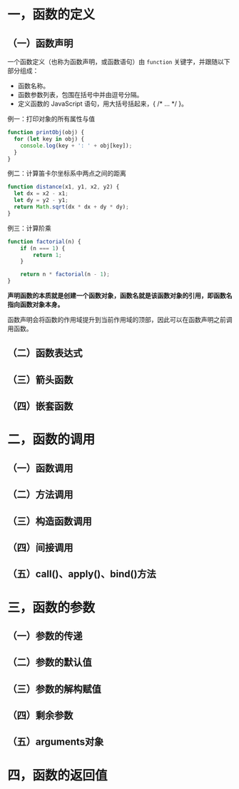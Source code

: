# 一，函数的定义

## （一）函数声明

一个函数定义（也称为函数声明，或函数语句）由 `function` 关键字，并跟随以下部分组成：

- 函数名称。
- 函数参数列表，包围在括号中并由逗号分隔。 
- 定义函数的 JavaScript 语句，用大括号括起来，{ /* … */ }。

例一：打印对象的所有属性与值

```js
function printObj(obj) {
  for (let key in obj) {
    console.log(key + ': ' + obj[key]);
  }
}
```
例二：计算笛卡尔坐标系中两点之间的距离

```js
function distance(x1, y1, x2, y2) {
  let dx = x2 - x1;
  let dy = y2 - y1;
  return Math.sqrt(dx * dx + dy * dy);
}
```

例三：计算阶乘

```js
function factorial(n) {
    if (n === 1) {
        return 1;
    }

    return n * factorial(n - 1);
}
```

**声明函数的本质就是创建一个函数对象，函数名就是该函数对象的引用，即函数名指向函数对象本身。**

函数声明会将函数的作用域提升到当前作用域的顶部，因此可以在函数声明之前调用函数。

## （二）函数表达式



## （三）箭头函数

## （四）嵌套函数


# 二，函数的调用

## （一）函数调用

## （二）方法调用

## （三）构造函数调用

## （四）间接调用

## （五）call()、apply()、bind()方法

# 三，函数的参数

## （一）参数的传递

## （二）参数的默认值

## （三）参数的解构赋值

## （四）剩余参数

## （五）arguments对象

# 四，函数的返回值


